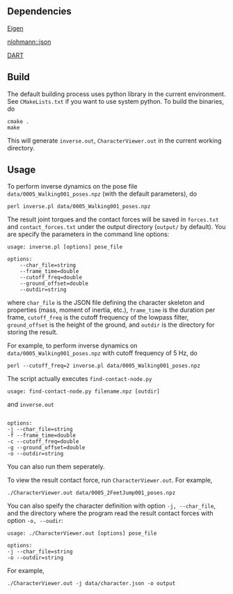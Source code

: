## Dependencies

[Eigen](https://eigen.tuxfamily.org/index.php?title=Main_Page)

[nlohmann::json](https://github.com/nlohmann/json)

[DART](https://dartsim.github.io/)


## Build

The default building process uses python library in the current environment. See `CMakeLists.txt` if you want to use system python. To build the binaries, do
```
cmake .
make
```
This will generate `inverse.out`, `CharacterViewer.out` in the current working directory.

## Usage

To perform inverse dynamics on the pose file `data/0005_Walking001_poses.npz` (with the default parameters), do
```
perl inverse.pl data/0005_Walking001_poses.npz
```
The result joint torques and the contact forces will be saved in `forces.txt` and `contact_forces.txt` under the output directory (`output/` by default).
You are specify the parameters in the command line options:
```
usage: inverse.pl [options] pose_file

options:
    --char_file=string
    --frame_time=double
    --cutoff_freq=double
    --ground_offset=double
    --outdir=string
```
where `char_file` is the JSON file defining the character skeleton and properties (mass, moment of inertia, etc.), `frame_time` is the duration per frame, `cutoff_freq` is the cutoff frequency of the lowpass filter, `ground_offset` is the height of the ground, and `outdir` is the directory for storing the result.

For example, to perform inverse dynamics on `data/0005_Walking001_poses.npz` with cutoff frequency of 5 Hz, do
```
perl --cutoff_freq=2 inverse.pl data/0005_Walking001_poses.npz
```
The script actually executes `find-contact-node.py`
```
usage: find-contact-node.py filename.npz [outdir]
```
and `inverse.out`
```

options:
-j --char_file=string
-f --frame_time=double
-c --cutoff_freq=double
-g --ground_offset=double
-o --outdir=string
```
You can also run them seperately.

To view the result contact force, run `CharacterViewer.out`. For example,
```
./CharacterViewer.out data/0005_2FeetJump001_poses.npz
```
You can also speify the character definition with option `-j, --char_file`, and the directory where the program read the result contact forces with option `-o, --oudir`:
```
usage: ./CharacterViewer.out [options] pose_file

options:
-j --char_file=string
-o --outdir=string
```
For example,
```
./CharacterViewer.out -j data/character.json -o output
```
